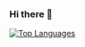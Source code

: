 ### Hi there 👋
[![Top Languages](https://github-readme-stats.vercel.app/api/top-langs/?username=rispop&layout=compact&count_private=true)](https://github.com/anuraghazra/github-readme-stats)
<!--
**rispop/rispop** is a ✨ _special_ ✨ repository because its `README.md` (this file) appears on your GitHub profile.

Here are some ideas to get you started:

- 🔭 I’m currently working on ...
- 🌱 I’m currently learning ...
- 👯 I’m looking to collaborate on ...
- 🤔 I’m looking for help with ...
- 💬 Ask me about ...
- 📫 How to reach me: ...
- 😄 Pronouns: ...
- ⚡ Fun fact: ...
-->

